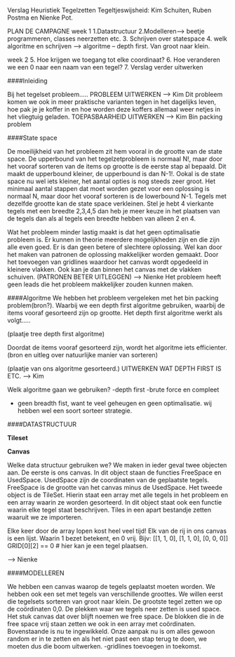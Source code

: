 Verslag Heuristiek
Tegelzetten
Tegeltjeswijsheid: Kim Schuiten, Ruben Postma en Nienke Pot.

PLAN DE CAMPAGNE
week 1
1.Datastructuur
2.Modelleren--> beetje programmeren, classes neerzetten etc. 
3. Schrijven over statespace
4. welk algoritme en schrijven --> algoritme – depth first. Van groot naar klein.

week 2
5. Hoe krijgen we toegang tot elke coordinaat?
6. Hoe veranderen we een 0 naar een naam van een tegel?
7. Verslag verder uitwerken


####Inleiding

Bij het tegelset probleem..... PROBLEEM UITWERKEN --> Kim
Dit probleem komen we ook in meer praktische varianten tegen in het dagelijks leven, hoe pak je je koffer in en hoe worden deze koffers allemaal weer netjes in het vliegtuig geladen. TOEPASBAARHEID UITWERKEN --> Kim
Bin packing problem


####State space

De moeilijkheid van het probleem zit hem vooral in de grootte van de state space.
De upperbound van het tegelzetprobleem is normaal N!, maar door het vooraf sorteren van de items op grootte is de eerste stap al bepaald. Dit maakt de upperbound kleiner, de upperbound is dan N-1!. Ookal is de state space nu wel iets kleiner, het aantal opties is nog steeds zeer groot. 
Het minimaal aantal stappen dat moet worden gezet voor een oplossing is normaal N, maar door het vooraf sorteren is de lowerbound N-1. Tegels met dezelfde grootte kan de state space verkleinen. Stel je hebt 4 vierkante tegels met een breedte 2,3,4,5 dan heb je meer keuze in het plaatsen van de tegels dan als al tegels een breedte hebben van alleen 2 en 4. 

Wat het probleem minder lastig maakt is dat het geen optimalisatie probleem is. Er kunnen in theorie meerdere mogelijkheden zijn en die zijn alle even goed. Er is dan geen betere of slechtere oplossing. Wel kan door het maken van patronen de oplossing makkelijker worden gemaakt. Door het toevoegen van gridlines waardoor het canvas wordt opgedeeld in kleinere vlakken. Ook kan je dan binnen het canvas met de vlakken schuiven. (PATRONEN BETER UITLEGGEN) --> Nienke 
Het probleem heeft geen leads die het probleem makkelijker zouden kunnen maken.


####Algoritme
We hebben het probleem vergeleken met het bin packing problem(bron?).
 Waarbij we een depth first algoritme gebruiken, waarbij de items vooraf gesorteerd zijn op grootte. Het depth first algoritme werkt als volgt.....

(plaatje tree depth first algoritme)

Doordat de items vooraf gesorteerd zijn, wordt het algoritme iets efficienter.(bron en uitleg over natuurlijke manier van sorteren)

(plaatje van ons algoritme gesorteerd.)
UITWERKEN WAT DEPTH FIRST IS ETC. --> Kim


Welk algoritme gaan we gebruiken?
-depth first
-brute force en compleet
- geen breadth fist, want te veel geheugen en geen optimalisatie. wij hebben wel een soort sorteer strategie. 


####DATASTRUCTUUR

<b>Tileset</b>

<b>Canvas</b>

Welke data structuur gebruiken we?
We maken in ieder geval twee objecten aan. De eerste is ons canvas. In dit object staan de functies FreeSpace en UsedSpace. UsedSpace zijn de coordinaten van de geplaatste tegels. FreeSpace is de grootte van het canvas minus de UsedSpace. Het tweede object is de TileSet. Hierin staat een array met alle tegels in het probleem en een array waarin ze worden gesorteerd. In dit object staat ook een functie waarin elke tegel staat beschrijven. 
Tiles in een apart bestandje zetten waaruit we ze importeren. 

Elke keer door de array lopen kost heel veel tijd! Elk van de rij in ons canvas is een lijst. Waarin 1 bezet betekent, en 0  vrij. Bijv:
[[1, 1, 0],
[1, 1, 0],
[0, 0, 0]]
GRID[0][2] == 0 # hier kan je een tegel plaatsen. 

--> Nienke


####MODELLEREN

We hebben een canvas waarop de tegels geplaatst moeten worden. We hebben ook een set met tegels van verschillende groottes. 
We willen eerst die tegelsets sorteren van groot naar klein. 
De grootste tegel zetten we op de coördinaten 0,0. De plekken waar we tegels neer zetten is used space. Het stuk canvas dat over blijft noemen we free space. De blokken die in de free space vrij staan zetten we ook in een array met coördinaten. 
Bovenstaande is nu te ingewikkeld. Onze aanpak nu is om alles gewoon random er in te zetten en als het niet past een stap terug te doen, we moeten dus die boom uitwerken. 
-gridlines toevoegen in toekomst. 


